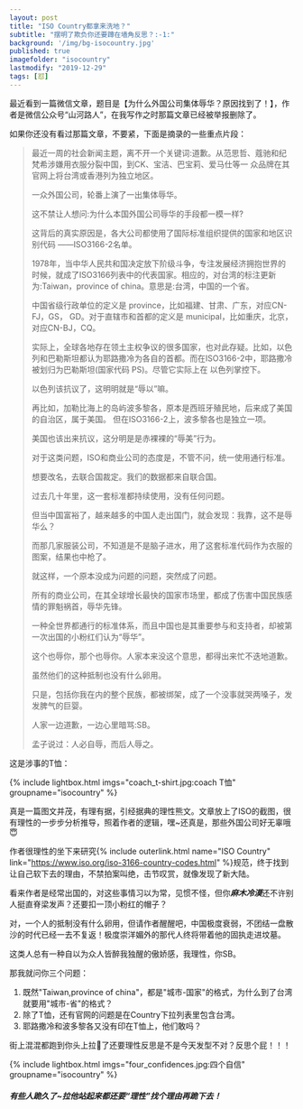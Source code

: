 ```yaml
---
layout: post
title: "ISO Country都拿来洗地？"
subtitle: "摆明了欺负你还要蹲在墙角反思？:-1:"
background: '/img/bg-isocountry.jpg'
published: true
imagefolder: "isocountry"
lastmodify: "2019-12-29"
tags: [怼]
---
```

最近看到一篇微信文章，题目是【为什么外国公司集体辱华？原因找到了！】，作者是微信公众号“山河路人”，在我写作之时那篇文章已经被举报删除了。

如果你还没有看过那篇文章，不要紧，下面是摘录的一些重点片段：

>最近一周的社会新闻主题，离不开一个关键词:道歉。从范思哲、蔻驰和纪梵希涉嫌用衣服分裂中国，到CK、宝洁、巴宝莉、爱马仕等一 众品牌在其官网上将台湾或香港列为独立地区。
>
>一众外国公司，轮番上演了一出集体辱华。
>
>这不禁让人想问:为什么本国外国公司辱华的手段都一模一样?
>
>这背后的真实原因是，各大公司都使用了国际标准组织提供的国家和地区识别代码 ——ISO3166-2名单。
>
>1978年，当中华人民共和国决定放下阶级斗争，专注发展经济拥抱世界的时候，就成了ISO3166列表中的代表国家。相应的，对台湾的标注更新为:Taiwan，province of china。意思是:台湾，中国的一个省。
>
>中国省级行政单位的定义是 province，比如福建、甘肃、广东，对应CN-FJ，GS，
>GD。对于直辖市和首都的定义是 municipal，比如重庆，北京，对应CN-BJ，CQ。
>
>实际上，全球各地存在领土主权争议的很多国家，也对此存疑。比如，以色列和巴勒斯坦都认为耶路撒冷为各自的首都。而在ISO3166-2中，耶路撒冷被划归为巴勒斯坦(国家代码 PS)。尽管它实际上在 以色列掌控下。
>
>以色列该抗议了，这明明就是“辱以”嘛。 
>
>再比如，加勒比海上的岛屿波多黎各，原本是西班牙殖民地，后来成了美国的自治区，属于美国。 但在ISO3166-2上，波多黎各也是独立一项。 
>
>美国也该出来抗议，这分明是是赤裸裸的“辱美”行为。
>
>对于这类问题，ISO和商业公司的态度是，不管不问，统一使用通行标准。
>
>想要改名，去联合国裁定。我们的数据都来自联合国。
>
>过去几十年里，这一套标准都持续使用，没有任何问题。
>
>但当中国富裕了，越来越多的中国人走出国门，就会发现：我靠，这不是辱华么？
>
>而那几家服装公司，不知道是不是脑子进水，用了这套标准代码作为衣服的图案，结果也中枪了。
>
>就这样，一个原本没成为问题的问题，突然成了问题。
>
>所有的商业公司，在其全球增长最快的国家市场里，都成了伤害中国民族感情的罪魁祸首，辱华先锋。
>
>一种全世界都通行的标准体系，而且中国也是其重要参与和支持者，却被第一次出国的小粉红们认为“辱华”。
>
>这个也辱你，那个也辱你。人家本来没这个意思，都得出来忙不迭地道歉。
>
>虽然他们的这种抵制也没有什么卵用。
>
>只是，包括你我在内的整个民族，都被绑架，成了一个没事就哭两嗓子，发发脾气的巨婴。
>
>人家一边道歉，一边心里暗骂:SB。
>
>孟子说过：人必自辱，而后人辱之。

这是涉事的T恤：

{% include lightbox.html imgs="coach_t-shirt.jpg:coach T恤" groupname="isocountry" %}

真是一篇图文并茂，有理有据，引经据典的理性熊文。文章放上了ISO的截图，很有理性的一步步分析推导，照着作者的逻辑，嘿~还真是，那些外国公司好无辜哦:innocent:

作者很理性的坐下来研究{% include outerlink.html name="ISO Country" link="https://www.iso.org/iso-3166-country-codes.html" %}规范，终于找到让自己软下去的理由，不禁拍案叫绝，击节叹赏，就像发现了新大陆。

看来作者是经常出国的，对这些事情习以为常，见惯不怪，但你***麻木冷漠***还不许别人挺直脊梁发声？还要扣一顶小粉红的帽子？

对，一个人的抵制没有什么卵用，但请作者醒醒吧，中国极度衰弱，不团结一盘散沙的时代已经一去不复返！极度崇洋媚外的那代人终将带着他的固执走进坟墓。

这类人总有一种自以为众人皆醉我独醒的傲娇感，我理性，你SB。

那我就问你三个问题：

1. 既然"Taiwan,province of china"，都是"城市-国家"的格式，为什么到了台湾就要用"城市-省"的格式？
2. 除了T恤，还有官网的问题是在Country下拉列表里包含台湾。
3. 耶路撒冷和波多黎各又没有印在T恤上，他们敢吗？

街上混混都跑到你头上拉:shit:了还要理性反思是不是今天发型不对？反思个屁！！！

{% include lightbox.html imgs="four_confidences.jpg:四个自信" groupname="isocountry" %}

##### **有些人跪久了~拉他站起来都还要“理性”找个理由再跪下去！**


